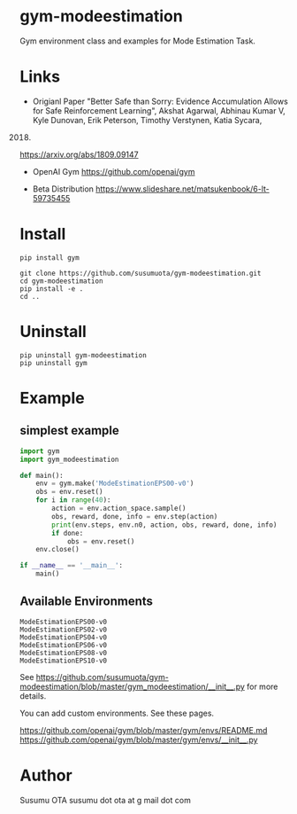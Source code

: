 # gym-modeestimation

Gym environment class and examples for Mode Estimation Task.


# Links

- Origianl Paper
"Better Safe than Sorry: Evidence Accumulation Allows for Safe Reinforcement Learning",
Akshat Agarwal, Abhinau Kumar V, Kyle Dunovan, Erik Peterson, Timothy Verstynen, Katia Sycara,
2018.
https://arxiv.org/abs/1809.09147

- OpenAI Gym
https://github.com/openai/gym

- Beta Distribution
https://www.slideshare.net/matsukenbook/6-lt-59735455


# Install

```
pip install gym

git clone https://github.com/susumuota/gym-modeestimation.git
cd gym-modeestimation
pip install -e .
cd ..
```


# Uninstall

```
pip uninstall gym-modeestimation
pip uninstall gym
```


# Example

## simplest example

```python
import gym
import gym_modeestimation

def main():
    env = gym.make('ModeEstimationEPS00-v0')
    obs = env.reset()
    for i in range(40):
        action = env.action_space.sample()
        obs, reward, done, info = env.step(action)
        print(env.steps, env.n0, action, obs, reward, done, info)
        if done:
            obs = env.reset()
    env.close()

if __name__ == '__main__':
    main()
```

## Available Environments

```
ModeEstimationEPS00-v0
ModeEstimationEPS02-v0
ModeEstimationEPS04-v0
ModeEstimationEPS06-v0
ModeEstimationEPS08-v0
ModeEstimationEPS10-v0
```

See https://github.com/susumuota/gym-modeestimation/blob/master/gym_modeestimation/__init__.py for more details.

You can add custom environments. See these pages.

https://github.com/openai/gym/blob/master/gym/envs/README.md
https://github.com/openai/gym/blob/master/gym/envs/__init__.py


# Author

Susumu OTA  susumu dot ota at g mail dot com

